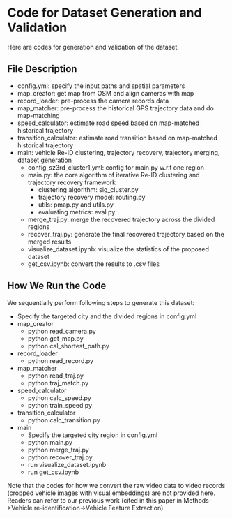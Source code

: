 # Code for Dataset Generation and Validation

Here are codes for generation and validation of the dataset.

## File Description

- config.yml: specify the input paths and spatial parameters
- map_creator: get map from OSM and align cameras with map
- record_loader: pre-process the camera records data
- map_matcher: pre-process the historical GPS trajectory data and do map-matching
- speed_calculator: estimate road speed based on map-matched historical trajectory
- transition_calculator: estimate road transition based on map-matched historical trajectory
- main: vehicle Re-ID clustering, trajectory recovery, trajectory merging, dataset generation
  - config_sz3rd_cluster1.yml: config for main.py w.r.t one region
  - main.py: the core algorithm of iterative Re-ID clustering and trajectory recovery framework
    - clustering algorithm: sig_cluster.py
    - trajectory recovery model: routing.py
    - utils: pmap.py and utils.py
    - evaluating metrics: eval.py
  - merge_traj.py: merge the recovered trajectory across the divided regions
  - recover_traj.py: generate the final recovered trajectory based on the merged results
  - visualize_dataset.ipynb: visualize the statistics of the proposed dataset
  - get_csv.ipynb: convert the results to .csv files

## How We Run the Code

We sequentially perform following steps to generate this dataset:

- Specify the targeted city and the divided regions in config.yml
- map_creator
  - python read_camera.py
  - python get_map.py
  - python cal_shortest_path.py
- record_loader
  - python read_record.py
- map_matcher
  - python read_traj.py
  - python traj_match.py
- speed_calculator
  - python calc_speed.py
  - python train_speed.py
- transition_calculator
  - python calc_transition.py
- main
  - Specify the targeted city region in config.yml
  - python main.py
  - python merge_traj.py
  - python recover_traj.py
  - run visualize_dataset.ipynb
  - run get_csv.ipynb

Note that the codes for how we convert the raw video data to video records (cropped vehicle images with visual embeddings) are not provided here. Readers can refer to our previous work (cited in this paper in Methods->Vehicle re-identification->Vehicle Feature Extraction).
